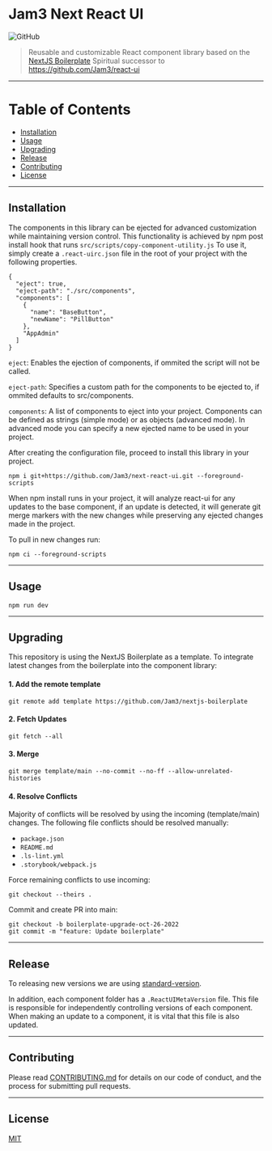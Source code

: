 # Jam3 Next React UI

![GitHub](https://img.shields.io/github/license/jam3/nyg-nextjs)

> Reusable and customizable React component library based on the [NextJS Boilerplate](https://github.com/Jam3/nextjs-boilerplate)
> Spiritual successor to https://github.com/Jam3/react-ui

---

# Table of Contents

- [Installation](#installation)
- [Usage](#usage)
- [Upgrading](#upgrading)
- [Release](#release)
- [Contributing](#contributing)
- [License](#license)

---

## Installation

The components in this library can be ejected for advanced customization while maintaining version control. This functionality is achieved by npm post install hook that runs `src/scripts/copy-component-utility.js` To use it, simply create a `.react-uirc.json` file in the root of your project with the following properties.

```
{
  "eject": true,
  "eject-path": "./src/components",
  "components": [
    {
      "name": "BaseButton",
      "newName": "PillButton"
    },
    "AppAdmin"
  ]
}
```

`eject`: Enables the ejection of components, if ommited the script will not be called.

`eject-path`: Specifies a custom path for the components to be ejected to, if ommited defaults to src/components.

`components`: A list of components to eject into your project. Components can be defined as strings (simple mode) or as objects (advanced mode). In advanced mode you can specify a new ejected name to be used in your project.

After creating the configuration file, proceed to install this library in your project.

```
npm i git+https://github.com/Jam3/next-react-ui.git --foreground-scripts
```

When npm install runs in your project, it will analyze react-ui for any updates to the base component, if an update is detected, it will generate git merge markers with the new changes while preserving any ejected changes made in the project.

To pull in new changes run:

```
npm ci --foreground-scripts
```

---

## Usage

```
npm run dev
```

---

## Upgrading

This repository is using the NextJS Boilerplate as a template. To integrate latest changes from the boilerplate into the component library:

#### 1. Add the remote template

```
git remote add template https://github.com/Jam3/nextjs-boilerplate
```

#### 2. Fetch Updates

```
git fetch --all
```

#### 3. Merge

```
git merge template/main --no-commit --no-ff --allow-unrelated-histories
```

#### 4. Resolve Conflicts

Majority of conflicts will be resolved by using the incoming (template/main) changes. The following file conflicts should be resolved manually:

- `package.json`
- `README.md`
- `.ls-lint.yml`
- `.storybook/webpack.js`

Force remaining conflicts to use incoming:

```
git checkout --theirs .
```

Commit and create PR into main:

```
git checkout -b boilerplate-upgrade-oct-26-2022
git commit -m "feature: Update boilerplate"
```

---

## Release

To releasing new versions we are using [standard-version](https://github.com/conventional-changelog/standard-version).

In addition, each component folder has a `.ReactUIMetaVersion` file. This file is responsible for independently controlling versions of each component. When making an update to a component, it is vital that this file is also updated.

---

## Contributing

Please read [CONTRIBUTING.md](CONTRIBUTING.md) for details on our code of conduct, and the process for submitting
pull requests.

---

## License

[MIT](LICENSE)
